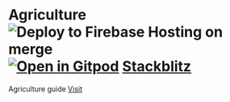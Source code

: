 # Agriculture ![Deploy to Firebase Hosting on merge](https://github.com/satheshsat/agriculture/workflows/Deploy%20to%20Firebase%20Hosting%20on%20merge/badge.svg) [![Open in Gitpod](https://gitpod.io/button/open-in-gitpod.svg)](https://gitpod.io/#https://github.com/satheshsat/billing) [Stackblitz](https://stackblitz.com/edit/github-yrakld)

Agriculture guide [Visit](https://satagriculture.web.app/ "Agriculture")
